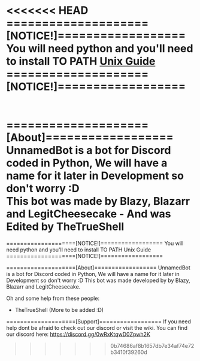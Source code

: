 <<<<<<< HEAD
====================[NOTICE!]==================
<br>
You will need python and you'll need to install TO PATH
[Unix Guide](https://github.com/BlazyDoesDev/UnnamedBot/wiki/How-to-install-python-%5BUnix%5D)
<br>
====================[NOTICE!]==================
<br>
<br>
<br>
====================[About]==================
<br>
UnnamedBot is a bot for Discord coded in Python, We will have a name for it later in Development so don't worry :D
<br>
This bot was made by Blazy, Blazarr and LegitCheesecake - And was Edited by TheTrueShell
<br>
=======
====================[NOTICE!]================== 
You will need python and you'll need to install TO PATH Unix Guide 
====================[NOTICE!]================== 


====================[About]================== 
UnnamedBot is a bot for Discord coded in Python, We will have a name for it later in Development so don't worry :D 
This bot was made developed by by Blazy, Blazarr and LegitCheesecake.

Oh and some help from these people:
- TheTrueShell
(More to be added :D)

====================[Support]==================
If you need help dont be afraid to check out our discord or visit the wiki. 
You can find our discord here: https://discord.gg/0wRxKtqwD0Zpwh2K
>>>>>>> 0b74686af8b1657db7e34af74e72b3410f39260d
